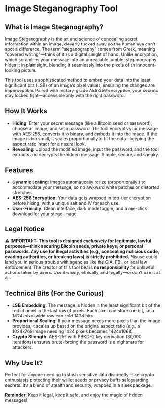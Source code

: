 # Image Steganography Tool

## What is Image Steganography?

Image Steganography is the art and science of concealing secret information within an image, cleverly tucked away so the human eye can’t spot a difference. The term "steganography" comes from Greek, meaning "covered writing"—think of it as a digital sleight of hand. Unlike encryption, which scrambles your message into an unreadable jumble, steganography hides it in plain sight, blending it seamlessly into the pixels of an innocent-looking picture.

This tool uses a sophisticated method to embed your data into the least significant bits (LSB) of an image’s pixel values, ensuring the changes are imperceptible. Paired with military-grade AES-256 encryption, your secrets stay locked tight—accessible only with the right password.

## How It Works

- **Hiding**: Enter your secret message (like a Bitcoin seed or password), choose an image, and set a password. The tool encrypts your message with AES-256, converts it to binary, and embeds it into the image. If the image is too small, it scales proportionally to fit the data—keeping the aspect ratio intact for a natural look.
- **Revealing**: Upload the modified image, input the password, and the tool extracts and decrypts the hidden message. Simple, secure, and sneaky.

## Features

- **Dynamic Scaling**: Images automatically resize (proportionally!) to accommodate your message, so no awkward white patches or distorted stretches.
- **AES-256 Encryption**: Your data gets wrapped in top-tier encryption before hiding, with a unique salt and IV for each use.
- **User-Friendly**: Clean interface, dark mode toggle, and a one-click download for your stego-image.

## Legal Notice

**⚠️ IMPORTANT: This tool is designed *exclusively* for legitimate, lawful purposes—think securing Bitcoin seeds, private keys, or personal passwords. Any use for illegal activities (e.g., concealing malicious code, evading authorities, or breaking laws) is strictly prohibited.** Misuse could land you in serious trouble with agencies like the CIA, FBI, or local law enforcement. The creator of this tool bears **no responsibility** for unlawful actions taken by users. Use it wisely, ethically, and legally—or don’t use it at all.

## Technical Bits (For the Curious)

- **LSB Embedding**: The message is hidden in the least significant bit of the red channel in the last row of pixels. Each pixel can store one bit, so a 1424-pixel-wide row can hold 1424 bits.
- **Proportional Scaling**: If your message needs more pixels than the image provides, it scales up based on the original aspect ratio (e.g., a 1024x768 image needing 1424 pixels becomes 1424x1068).
- **Crypto Strength**: AES-256 with PBKDF2 key derivation (30,000 iterations) ensures brute-forcing the password is a nightmare for attackers.

## Why Use It?

Perfect for anyone needing to stash sensitive data discreetly—like crypto enthusiasts protecting their wallet seeds or privacy buffs safeguarding secrets. It’s a blend of stealth and security, wrapped in a sleek package.

**Reminder**: Keep it legal, keep it safe, and enjoy the magic of hidden messages!
